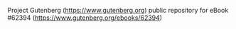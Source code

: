 Project Gutenberg (https://www.gutenberg.org) public repository for eBook #62394 (https://www.gutenberg.org/ebooks/62394)
